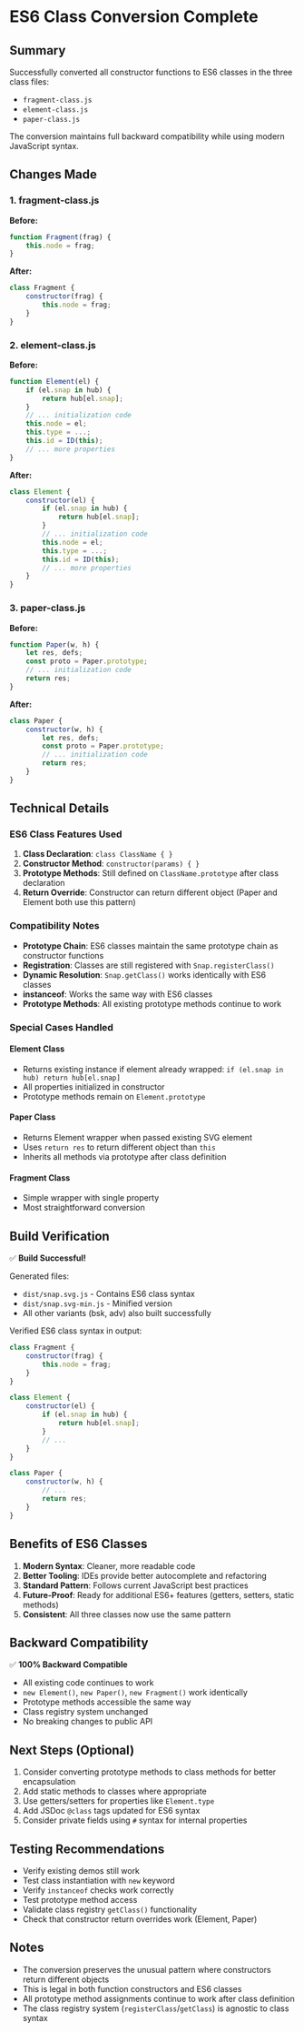 # ES6 Class Conversion Complete

## Summary

Successfully converted all constructor functions to ES6 classes in the three class files:
- `fragment-class.js`
- `element-class.js`
- `paper-class.js`

The conversion maintains full backward compatibility while using modern JavaScript syntax.

## Changes Made

### 1. fragment-class.js

**Before:**
```javascript
function Fragment(frag) {
    this.node = frag;
}
```

**After:**
```javascript
class Fragment {
    constructor(frag) {
        this.node = frag;
    }
}
```

### 2. element-class.js

**Before:**
```javascript
function Element(el) {
    if (el.snap in hub) {
        return hub[el.snap];
    }
    // ... initialization code
    this.node = el;
    this.type = ...;
    this.id = ID(this);
    // ... more properties
}
```

**After:**
```javascript
class Element {
    constructor(el) {
        if (el.snap in hub) {
            return hub[el.snap];
        }
        // ... initialization code
        this.node = el;
        this.type = ...;
        this.id = ID(this);
        // ... more properties
    }
}
```

### 3. paper-class.js

**Before:**
```javascript
function Paper(w, h) {
    let res, defs;
    const proto = Paper.prototype;
    // ... initialization code
    return res;
}
```

**After:**
```javascript
class Paper {
    constructor(w, h) {
        let res, defs;
        const proto = Paper.prototype;
        // ... initialization code
        return res;
    }
}
```

## Technical Details

### ES6 Class Features Used

1. **Class Declaration**: `class ClassName { }`
2. **Constructor Method**: `constructor(params) { }`
3. **Prototype Methods**: Still defined on `ClassName.prototype` after class declaration
4. **Return Override**: Constructor can return different object (Paper and Element both use this pattern)

### Compatibility Notes

- **Prototype Chain**: ES6 classes maintain the same prototype chain as constructor functions
- **Registration**: Classes are still registered with `Snap.registerClass()`
- **Dynamic Resolution**: `Snap.getClass()` works identically with ES6 classes
- **instanceof**: Works the same way with ES6 classes
- **Prototype Methods**: All existing prototype methods continue to work

### Special Cases Handled

#### Element Class
- Returns existing instance if element already wrapped: `if (el.snap in hub) return hub[el.snap]`
- All properties initialized in constructor
- Prototype methods remain on `Element.prototype`

#### Paper Class
- Returns Element wrapper when passed existing SVG element
- Uses `return res` to return different object than `this`
- Inherits all methods via prototype after class definition

#### Fragment Class
- Simple wrapper with single property
- Most straightforward conversion

## Build Verification

✅ **Build Successful!**

Generated files:
- `dist/snap.svg.js` - Contains ES6 class syntax
- `dist/snap.svg-min.js` - Minified version
- All other variants (bsk, adv) also built successfully

Verified ES6 class syntax in output:
```javascript
class Fragment {
    constructor(frag) {
        this.node = frag;
    }
}

class Element {
    constructor(el) {
        if (el.snap in hub) {
            return hub[el.snap];
        }
        // ...
    }
}

class Paper {
    constructor(w, h) {
        // ...
        return res;
    }
}
```

## Benefits of ES6 Classes

1. **Modern Syntax**: Cleaner, more readable code
2. **Better Tooling**: IDEs provide better autocomplete and refactoring
3. **Standard Pattern**: Follows current JavaScript best practices
4. **Future-Proof**: Ready for additional ES6+ features (getters, setters, static methods)
5. **Consistent**: All three classes now use the same pattern

## Backward Compatibility

✅ **100% Backward Compatible**

- All existing code continues to work
- `new Element()`, `new Paper()`, `new Fragment()` work identically
- Prototype methods accessible the same way
- Class registry system unchanged
- No breaking changes to public API

## Next Steps (Optional)

1. Consider converting prototype methods to class methods for better encapsulation
2. Add static methods to classes where appropriate
3. Use getters/setters for properties like `Element.type`
4. Add JSDoc `@class` tags updated for ES6 syntax
5. Consider private fields using `#` syntax for internal properties

## Testing Recommendations

- Verify existing demos still work
- Test class instantiation with `new` keyword
- Verify `instanceof` checks work correctly
- Test prototype method access
- Validate class registry `getClass()` functionality
- Check that constructor return overrides work (Element, Paper)

## Notes

- The conversion preserves the unusual pattern where constructors return different objects
- This is legal in both function constructors and ES6 classes
- All prototype method assignments continue to work after class definition
- The class registry system (`registerClass`/`getClass`) is agnostic to class syntax
